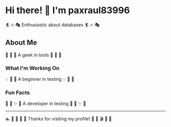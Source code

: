 # Hi there! 👋 I'm paxraul83996

🏄 🔥 🎭 Enthusiastic about databases 🏄 🔥 🎭

## About Me
🎪 🏏 🎳 A geek in tools 🎪 🏏 🎳

### What I'm Working On
💡 🚴 🎳 A beginner in testing 💡 🚴 🎳

### Fun Facts
🌺 🎰 ✨ 🎰 A developer in testing 🌺 🎰 ✨ 🎰

---
🏊 🥋 🏏 🎳 🎣 Thanks for visiting my profile! 🎤 🏑 🎬 🚣 🏒
